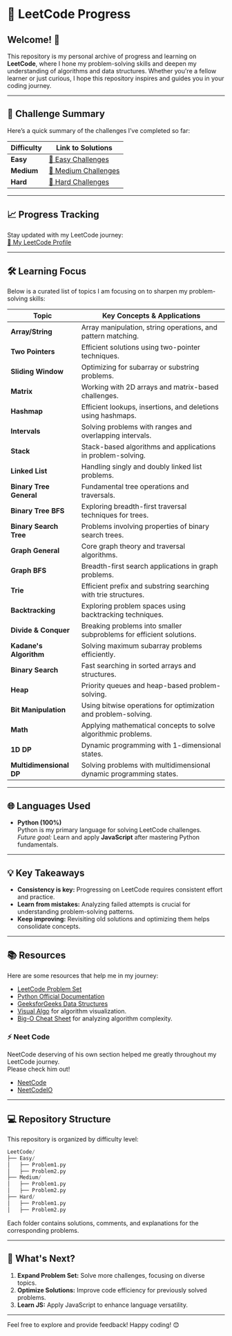 # 🚀 LeetCode Progress  

## Welcome! 👋  

This repository is my personal archive of progress and learning on **LeetCode**, where I hone my problem-solving skills and deepen my understanding of algorithms and data structures. Whether you're a fellow learner or just curious, I hope this repository inspires and guides you in your coding journey.  

---  

## 🎯 Challenge Summary  

Here’s a quick summary of the challenges I’ve completed so far:  

| Difficulty | Link to Solutions                                                                 |
|------------|-----------------------------------------------------------------------------------|
| **Easy**   | [🔗 Easy Challenges](https://github.com/RushilMahadevu/LeetCode/tree/main/Easy)   |
| **Medium** | [🔗 Medium Challenges](https://github.com/RushilMahadevu/LeetCode/tree/main/Medium) |
| **Hard**   | [🔗 Hard Challenges](https://github.com/RushilMahadevu/Leetcode/blob/main/Hard)   |  

---  

## 📈 Progress Tracking  

Stay updated with my LeetCode journey:  
[🔗 My LeetCode Profile](https://leetcode.com/u/rushilmahadevu/)  

---  

## 🛠 Learning Focus  

Below is a curated list of topics I am focusing on to sharpen my problem-solving skills:  

| Topic                 | Key Concepts & Applications                                           |
|-----------------------|-----------------------------------------------------------------------|
| **Array/String**       | Array manipulation, string operations, and pattern matching.         |
| **Two Pointers**       | Efficient solutions using two-pointer techniques.                    |
| **Sliding Window**     | Optimizing for subarray or substring problems.                       |
| **Matrix**             | Working with 2D arrays and matrix-based challenges.                  |
| **Hashmap**            | Efficient lookups, insertions, and deletions using hashmaps.         |
| **Intervals**          | Solving problems with ranges and overlapping intervals.              |
| **Stack**              | Stack-based algorithms and applications in problem-solving.          |
| **Linked List**        | Handling singly and doubly linked list problems.                     |
| **Binary Tree General**| Fundamental tree operations and traversals.                          |
| **Binary Tree BFS**    | Exploring breadth-first traversal techniques for trees.              |
| **Binary Search Tree** | Problems involving properties of binary search trees.                |
| **Graph General**      | Core graph theory and traversal algorithms.                          |
| **Graph BFS**          | Breadth-first search applications in graph problems.                 |
| **Trie**               | Efficient prefix and substring searching with trie structures.       |
| **Backtracking**       | Exploring problem spaces using backtracking techniques.              |
| **Divide & Conquer**   | Breaking problems into smaller subproblems for efficient solutions.  |
| **Kadane's Algorithm** | Solving maximum subarray problems efficiently.                       |
| **Binary Search**      | Fast searching in sorted arrays and structures.                      |
| **Heap**               | Priority queues and heap-based problem-solving.                      |
| **Bit Manipulation**   | Using bitwise operations for optimization and problem-solving.       |
| **Math**               | Applying mathematical concepts to solve algorithmic problems.        |
| **1D DP**              | Dynamic programming with 1-dimensional states.                      |
| **Multidimensional DP**| Solving problems with multidimensional dynamic programming states.    |

---  

## 🌐 Languages Used  

- **Python (100%)**  
  Python is my primary language for solving LeetCode challenges.  
  *Future goal:* Learn and apply **JavaScript** after mastering Python fundamentals.  

---  

## 💡 Key Takeaways  

- **Consistency is key:** Progressing on LeetCode requires consistent effort and practice.  
- **Learn from mistakes:** Analyzing failed attempts is crucial for understanding problem-solving patterns.  
- **Keep improving:** Revisiting old solutions and optimizing them helps consolidate concepts.  

---  

## 📚 Resources  

Here are some resources that help me in my journey:  

- [LeetCode Problem Set](https://leetcode.com/problemset/)  
- [Python Official Documentation](https://www.python.org/)  
- [GeeksforGeeks Data Structures](https://www.geeksforgeeks.org/data-structures/)  
- [Visual Algo](https://visualgo.net/en) for algorithm visualization.  
- [Big-O Cheat Sheet](https://www.bigocheatsheet.com/) for analyzing algorithm complexity.

### ⚡ Neet Code

NeetCode deserving of his own section helped me greatly throughout my LeetCode journey.<br />
Please check him out!

- [NeetCode](https://www.youtube.com/c/neetcode/)
- [NeetCodeIO](https://www.youtube.com/@NeetCodeIO)

---  

## 💻 Repository Structure  

This repository is organized by difficulty level:  

``` python 
LeetCode/
├── Easy/
│   ├── Problem1.py
│   ├── Problem2.py
├── Medium/
│   ├── Problem1.py
│   ├── Problem2.py
├── Hard/
│   ├── Problem1.py
│   ├── Problem2.py
```

Each folder contains solutions, comments, and explanations for the corresponding problems.  

---  

## 🚀 What's Next?  

1. **Expand Problem Set:** Solve more challenges, focusing on diverse topics.  
2. **Optimize Solutions:** Improve code efficiency for previously solved problems.  
3. **Learn JS:** Apply JavaScript to enhance language versatility.  

---  

Feel free to explore and provide feedback! Happy coding! 😊  
